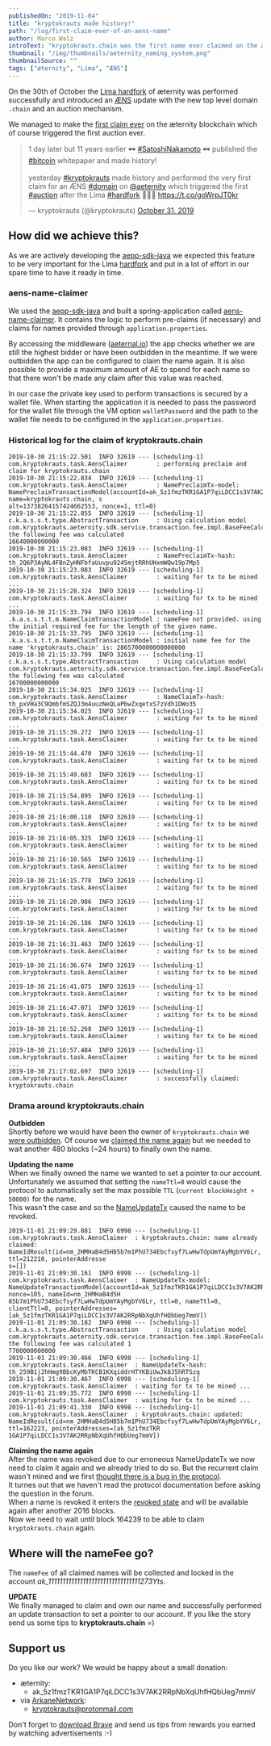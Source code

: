```yaml
---
publishedOn: "2019-11-04"
title: "kryptokrauts made history!"
path: "/log/first-claim-ever-of-an-aens-name"
author: Marco Walz
introText: "kryptokrauts.chain was the first name ever claimed on the æternity blockchain."
thumbnail: "/img/thumbnails/aeternity_naming_system.png"
thumbnailSource: ""
tags: ["æternity", "Lima", "ÆNS"]
---
```

On the 30th of October the [Lima hardfork](https://twitter.com/aeternity/status/1189565830473883650) of æternity was performed successfully and introduced an [ÆNS](https://github.com/aeternity/protocol/blob/master/AENS.md) update with the new top level domain `.chain` and an auction mechanism.

We managed to make the [first claim ever](https://aeternal.io/transactions/th_pxVHa3C9QmbfmSZQJ3m4uuzNeQLaPbwZxqetxS7zVdh1DWo35) on the æternity blockchain which of course triggered the first auction ever.

<blockquote class="twitter-tweet"><p lang="en" dir="ltr">1 day later but 11 years earlier 🕶️ <a href="https://twitter.com/hashtag/SatoshiNakamoto?src=hash&amp;ref_src=twsrc%5Etfw">#SatoshiNakamoto</a> 🕶️ published the <a href="https://twitter.com/hashtag/bitcoin?src=hash&amp;ref_src=twsrc%5Etfw">#bitcoin</a> whitepaper and made history!<br><br>yesterday <a href="https://twitter.com/hashtag/kryptokrauts?src=hash&amp;ref_src=twsrc%5Etfw">#kryptokrauts</a> made history and performed the very first claim for an ÆNS <a href="https://twitter.com/hashtag/domain?src=hash&amp;ref_src=twsrc%5Etfw">#domain</a> on <a href="https://twitter.com/aeternity?ref_src=twsrc%5Etfw">@aeternity</a> which triggered the first <a href="https://twitter.com/hashtag/auction?src=hash&amp;ref_src=twsrc%5Etfw">#auction</a> after the Lima <a href="https://twitter.com/hashtag/hardfork?src=hash&amp;ref_src=twsrc%5Etfw">#hardfork</a> 🥳🥳🥳 <a href="https://t.co/goWrpJT0kr">https://t.co/goWrpJT0kr</a></p>&mdash; kryptokrauts (@kryptokrauts) <a href="https://twitter.com/kryptokrauts/status/1190030457255190529?ref_src=twsrc%5Etfw">October 31, 2019</a></blockquote>

## How did we achieve this?
As we are actively developing the [aepp-sdk-java](https://github.com/kryptokrauts/aepp-sdk-java) we expected this feature to be very important for the Lima [hardfork](/lexicon#hard-fork) and put in a lot of effort in our spare time to have it ready in time.

### aens-name-claimer
We used the [aepp-sdk-java](https://github.com/kryptokrauts/aepp-sdk-java) and built a spring-application called [aens-name-claimer](https://github.com/kryptokrauts/aens-name-claimer). It contains the logic to perform pre-claims (if necessary) and claims for names provided through `application.properties`.

By accessing the middleware ([aeternal.io](https://aeternal.io)) the app checks whether we are still the highest bidder or have been outbidden in the meantime. If we were outbidden the app can be configured to claim the name again. It is also possible to provide a maximum amount of AE to spend for each name so that there won't be made any claim after this value was reached.

In our case the private key used to perform transactions is secured by a wallet file. When starting the application it is needed to pass the password for the wallet file through the VM option `walletPassword` and the path to the wallet file needs to be configured in the `application.properties`.

### Historical log for the claim of kryptokrauts.chain
```
2019-10-30 21:15:22.501  INFO 32619 --- [scheduling-1] com.kryptokrauts.task.AensClaimer        : performing preclaim and claim for kryptokrauts.chain
2019-10-30 21:15:22.834  INFO 32619 --- [scheduling-1] com.kryptokrauts.task.AensClaimer        : NamePreclaimTx-model: NamePreclaimTransactionModel(accountId=ak_5z1fmzTKR1GA1P7qiLDCC1s3V7AK2RRpNbXqUhfHQbUeg7mmV, name=kryptokrauts.chain, s
alt=13738264157424662553, nonce=1, ttl=0)
2019-10-30 21:15:22.855  INFO 32619 --- [scheduling-1] c.k.a.s.s.t.type.AbstractTransaction     : Using calculation model com.kryptokrauts.aeternity.sdk.service.transaction.fee.impl.BaseFeeCalculationModel the following fee was calculated 
16640000000000
2019-10-30 21:15:23.083  INFO 32619 --- [scheduling-1] com.kryptokrauts.task.AensClaimer        : NamePreclaimTx-hash: th_2Q6P3AyNL4FBnZyHNFbfaUuvpu9245mjtRRhUHxmWQw19p7Mp5
2019-10-30 21:15:23.083  INFO 32619 --- [scheduling-1] com.kryptokrauts.task.AensClaimer        : waiting for tx to be mined ...
2019-10-30 21:15:28.324  INFO 32619 --- [scheduling-1] com.kryptokrauts.task.AensClaimer        : waiting for tx to be mined ...
2019-10-30 21:15:33.794  INFO 32619 --- [scheduling-1] .k.a.s.s.t.t.m.NameClaimTransactionModel : nameFee not provided. using the initial required fee for the length of the given name.
2019-10-30 21:15:33.795  INFO 32619 --- [scheduling-1] .k.a.s.s.t.t.m.NameClaimTransactionModel : initial name fee for the name 'kryptokrauts.chain' is: 2865700000000000000
2019-10-30 21:15:33.799  INFO 32619 --- [scheduling-1] c.k.a.s.s.t.type.AbstractTransaction     : Using calculation model com.kryptokrauts.aeternity.sdk.service.transaction.fee.impl.BaseFeeCalculationModel the following fee was calculated 
16700000000000
2019-10-30 21:15:34.025  INFO 32619 --- [scheduling-1] com.kryptokrauts.task.AensClaimer        : NameClaimTx-hash: th_pxVHa3C9QmbfmSZQJ3m4uuzNeQLaPbwZxqetxS7zVdh1DWo35
2019-10-30 21:15:34.025  INFO 32619 --- [scheduling-1] com.kryptokrauts.task.AensClaimer        : waiting for tx to be mined ...
2019-10-30 21:15:39.272  INFO 32619 --- [scheduling-1] com.kryptokrauts.task.AensClaimer        : waiting for tx to be mined ...
2019-10-30 21:15:44.470  INFO 32619 --- [scheduling-1] com.kryptokrauts.task.AensClaimer        : waiting for tx to be mined ...
2019-10-30 21:15:49.683  INFO 32619 --- [scheduling-1] com.kryptokrauts.task.AensClaimer        : waiting for tx to be mined ...
2019-10-30 21:15:54.895  INFO 32619 --- [scheduling-1] com.kryptokrauts.task.AensClaimer        : waiting for tx to be mined ...
2019-10-30 21:16:00.110  INFO 32619 --- [scheduling-1] com.kryptokrauts.task.AensClaimer        : waiting for tx to be mined ...
2019-10-30 21:16:05.325  INFO 32619 --- [scheduling-1] com.kryptokrauts.task.AensClaimer        : waiting for tx to be mined ...
2019-10-30 21:16:10.565  INFO 32619 --- [scheduling-1] com.kryptokrauts.task.AensClaimer        : waiting for tx to be mined ...
2019-10-30 21:16:15.778  INFO 32619 --- [scheduling-1] com.kryptokrauts.task.AensClaimer        : waiting for tx to be mined ...
2019-10-30 21:16:20.986  INFO 32619 --- [scheduling-1] com.kryptokrauts.task.AensClaimer        : waiting for tx to be mined ...
2019-10-30 21:16:26.186  INFO 32619 --- [scheduling-1] com.kryptokrauts.task.AensClaimer        : waiting for tx to be mined ...
2019-10-30 21:16:31.463  INFO 32619 --- [scheduling-1] com.kryptokrauts.task.AensClaimer        : waiting for tx to be mined ...
2019-10-30 21:16:36.674  INFO 32619 --- [scheduling-1] com.kryptokrauts.task.AensClaimer        : waiting for tx to be mined ...
2019-10-30 21:16:41.875  INFO 32619 --- [scheduling-1] com.kryptokrauts.task.AensClaimer        : waiting for tx to be mined ...
2019-10-30 21:16:47.071  INFO 32619 --- [scheduling-1] com.kryptokrauts.task.AensClaimer        : waiting for tx to be mined ...
2019-10-30 21:16:52.268  INFO 32619 --- [scheduling-1] com.kryptokrauts.task.AensClaimer        : waiting for tx to be mined ...
2019-10-30 21:16:57.484  INFO 32619 --- [scheduling-1] com.kryptokrauts.task.AensClaimer        : waiting for tx to be mined ...
2019-10-30 21:17:02.697  INFO 32619 --- [scheduling-1] com.kryptokrauts.task.AensClaimer        : successfully claimed: kryptokrauts.chain
```

### Drama around kryptokrauts.chain
**Outbidden**  
Shortly before we would have been the owner of `kryptokrauts.chain` we [were outbidden](https://aeternal.io/transactions/th_kNBQdCtdtYGKnUMGs6Bam7Vq93Mx6dwo6oTLhsdznXEZoFgMK). Of course we [claimed the name again](https://aeternal.io/transactions/th_2aKbv2DSfa42UarE4WF7yQw9NVJ9LsPA38MdiuZks73pVLGwAh) but we needed to wait another 480 blocks (~24 hours) to finally own the name.

**Updating the name**  
When we finally owned the name we wanted to set a pointer to our account. Unfortunately we assumed that setting the `nameTtl=0` would cause the protocol to automatically set the max possible `TTL` (`current blockHeight + 50000)` for the name.  
This wasn't the case and so the [NameUpdateTx](https://aeternal.io/transactions/th_259B1j2hHmg9BbcKyMbTKCB1KXqiddrHTYKBiUwJk8J5hRTSzq) caused the name to be revoked.

```
2019-11-01 21:09:29.881  INFO 6998 --- [scheduling-1] com.kryptokrauts.task.AensClaimer  : kryptokrauts.chain: name already claimed: NameIdResult(id=nm_2HMHaB4d5H85b7m1PhU734Ebcfsyf7LwHwTdpUmYAyMgbYV6Lr, ttl=212210, pointerAddresse
s=[])
2019-11-01 21:09:30.161  INFO 6998 --- [scheduling-1] com.kryptokrauts.task.AensClaimer  : NameUpdateTx-model: NameUpdateTransactionModel(accountId=ak_5z1fmzTKR1GA1P7qiLDCC1s3V7AK2RRpNbXqUhfHQbUeg7mmV, nonce=105, nameId=nm_2HMHaB4d5H
85b7m1PhU734Ebcfsyf7LwHwTdpUmYAyMgbYV6Lr, ttl=0, nameTtl=0, clientTtl=0, pointerAddresses=[ak_5z1fmzTKR1GA1P7qiLDCC1s3V7AK2RRpNbXqUhfHQbUeg7mmV])
2019-11-01 21:09:30.182  INFO 6998 --- [scheduling-1] c.k.a.s.s.t.type.AbstractTransaction     : Using calculation model com.kryptokrauts.aeternity.sdk.service.transaction.fee.impl.BaseFeeCalculationModel the following fee was calculated 1
7700000000000
2019-11-01 21:09:30.466  INFO 6998 --- [scheduling-1] com.kryptokrauts.task.AensClaimer  : NameUpdateTx-hash: th_259B1j2hHmg9BbcKyMbTKCB1KXqiddrHTYKBiUwJk8J5hRTSzq
2019-11-01 21:09:30.467  INFO 6998 --- [scheduling-1] com.kryptokrauts.task.AensClaimer  : waiting for tx to be mined ...
2019-11-01 21:09:35.772  INFO 6998 --- [scheduling-1] com.kryptokrauts.task.AensClaimer  : waiting for tx to be mined ...
2019-11-01 21:09:41.330  INFO 6998 --- [scheduling-1] com.kryptokrauts.task.AensClaimer  : kryptokrauts.chain: updated: NameIdResult(id=nm_2HMHaB4d5H85b7m1PhU734Ebcfsyf7LwHwTdpUmYAyMgbYV6Lr, ttl=162223, pointerAddresses=[ak_5z1fmzTKR
1GA1P7qiLDCC1s3V7AK2RRpNbXqUhfHQbUeg7mmV])
```

**Claiming the name again**  
After the name was revoked due to our erroneous NameUpdateTx we now need to claim it again and we already tried to do so. But the recurrent claim wasn't mined and we first [thought there is a bug in the protocol](https://forum.aeternity.com/t/bug-when-claiming-a-domain-for-the-2nd-time/5162).  
It turnes out that we haven't read the protocol documentation before asking the question in the forum.  
When a name is revoked it enters the [revoked state](https://github.com/aeternity/protocol/blob/aens-auctions/AENS.md#revoke) and will be available again after another 2016 blocks.  
Now we need to wait until block 164239 to be able to claim `kryptokrauts.chain` again.

## Where will the nameFee go?
The `nameFee` of all claimed names will be collected and locked in the account *ak_11111111111111111111111111111111273Yts*.

**UPDATE**  
We finally managed to claim and own our name and successfully performed an update transaction to set a pointer to our account. If you like the story send us some tips to **kryptokrauts.chain** =)

## Support us
Do you like our work? We would be happy about a small donation:
- æternity:
  - ak_5z1fmzTKR1GA1P7qiLDCC1s3V7AK2RRpNbXqUhfHQbUeg7mmV
- via [ArkaneNetwork](https://arkane.network/):
  - kryptokrauts@protonmail.com

Don't forget to [download Brave](https://brave.com/kry019) and send us tips from rewards you earned by watching advertisements :-)
